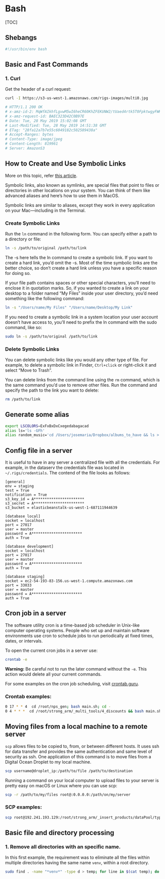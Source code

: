 # Bash

[TOC]

## Shebangs

```bash
#!/usr/bin/env bash
```

## Basic and Fast Commands

### 1. Curl

Get the header of a curl request:

```bash
curl -I https://s3-us-west-1.amazonaws.com/rigs-images/multi0.jpg

# HTTP/1.1 200 OK
# x-amz-id-2: MqWfAIkhfLgvwM5wI6heCR60KhZFEKUNW2/tUaed4rtk5T0FpktwgyFWHuh0RpIFJwUReh0/4PU=
# x-amz-request-id: BAEC323D42C0B97E
# Date: Tue, 28 May 2019 15:02:08 GMT
# Last-Modified: Tue, 28 May 2019 14:51:38 GMT
# ETag: "28fa12a7b7e55c6049182c502589438a"
# Accept-Ranges: bytes
# Content-Type: image/jpeg
# Content-Length: 819961
# Server: AmazonS3
```

## How to Create and Use Symbolic Links

More on this topic, refer [this article](https://www.howtogeek.com/297721/how-to-create-and-use-symbolic-links-aka-symlinks-on-a-mac/).

Symbolic links, also known as symlinks, are special files that point to files or directories in other locations on your system. You can think of them like advanced aliases and here’s how to use them in MacOS.

Symbolic links are similar to aliases, except they work in every application on your Mac—including in the Terminal.

### Create Symbolic Links

Run the `ln` command in the following form. You can specify either a path to a directory or file:

```bash
ln -s /path/to/original /path/to/link
```

The -s here tells the ln command to create a symbolic link. If you want to create a hard link, you’d omit the -s. Most of the time symbolic links are the better choice, so don’t create a hard link unless you have a specific reason for doing so.

If your file path contains spaces or other special characters, you’ll need to enclose it in quotation marks. So, if you wanted to create a link on your desktop to a folder named “My Files” inside your user directory, you’d need something like the following command:

```bash
ln -s "/Users/name/My Files" "/Users/name/Desktop/My Link"
```

If you need to create a symbolic link in a system location your user account doesn’t have access to, you’ll need to prefix the ln command with the sudo command, like so:

```bash
sudo ln -s /path/to/original /path/to/link
```

### Delete Symbolic Links

You can delete symbolic links like you would any other type of file. For example, to delete a symbolic link in Finder, `Ctrl+click` or right-click it and select “Move to Trash”.

You can delete links from the command line using the `rm` command, which is the same command you’d use to remove other files. Run the command and specify the path to the link you want to delete:

```bash
rm /path/to/link
```

## Generate some alias

```bash
export LSCOLORS=ExFxBxDxCxegedabagacad
alias ls='ls -GFh'
alias random_music='cd /Users/josemaria/Dropbox/albums_to_have && ls > all_files && sort -R all_files | head -n 10 && rm all_files && cd -'
```

## Config file in a server

It is useful to have in any server a centralized file with all the credentials. For example, in the dataserv the credentials file was located in `~/.rigs/credentials`. The contend of the file looks as follows:

```text
[general]
env = staging
test = True
notification = True
s3_key_id = A***********************
s3_secret = A***********************
s3_bucket = elasticbeanstalk-us-west-1-687111944639

[database local]
socket = localhost
port = 27017
user = master
password = A***********************
auth = True

[database development]
socket = localhost
port = 27017
user = master
password = A***********************
auth = True

[database staging]
socket = ec2-54-193-83-156.us-west-1.compute.amazonaws.com
port = 33033
user = master
password = A***********************
auth = True
```

## Cron job in a server

The software utility cron is a time-based job scheduler in Unix-like computer operating systems. People who set up and maintain software environments use cron to schedule jobs to run periodically at fixed times, dates, or intervals.

To open the current cron jobs in a server use:

```bash
crontab -e
```

**Warning:** Be careful not to run the later command without the `-e`. This action would delete all your current commands.

For some examples on the cron job scheduling, visit [crontab.guru](https://crontab.guru/).

### Crontab examples:

```bash
0 17 * * 4  cd /root/nps_gen; bash main.sh; cd -
0 4 * * *  cd /root/strong_arm/_multi_tools/4_discounts && bash main.sh && cd -
```

## Moving files from a local machine to a remote server

`scp` allows files to be copied to, from, or between different hosts. It uses ssh for data transfer and provides the same authentication and same level of security as ssh. One application of this command is to move files from a Digital Ocean Droplet to my local machine.

```bash
scp username@droplet_ip:/path/to/file /path/to/destination
```

Running a command on your local computer to upload files to your server is pretty easy on macOS or Linux where you can use scp:

```bash
scp -r /path/to/my/files root@:0.0.0.0:/path/on/my/server
```

### SCP examples:

```bash
scp root@192.241.193.129:/root/strong_arm/_insert_products/dataPool/type_1/gates_2018_10_03.json ./gates_2018_10_03.json 
```

## Basic file and directory processing

### 1. Remove all directories with an specific name.

In this first example, the requirement was to eliminate all the files within multiple directories having the same name `venv`, within a root directory.

```bash
sudo find . -name "*venv*" -type d > temp; for line in $(cat temp); do rm -rf $line; done
```

